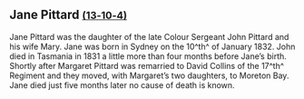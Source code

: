 ## Jane Pittard <small>[(13‑10‑4)](https://brisbane.discovereverafter.com/profile/31879918 "Go to Memorial Information" )</small>

Jane Pittard was the daughter of the late Colour Sergeant John Pittard and his wife Mary. Jane was born in Sydney on the 10^th^ of January 1832. John died in Tasmania in 1831 a little more than four months before Jane’s birth. Shortly after Margaret Pittard was remarried to David Collins of the 17^th^ Regiment and they moved, with Margaret’s two daughters, to Moreton Bay. Jane died just five months later no cause of death is known.
